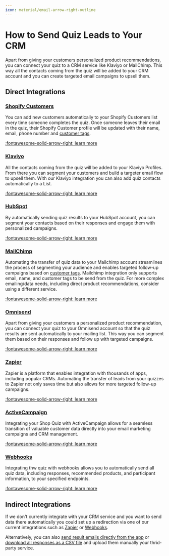 ```yaml
---
icon: material/email-arrow-right-outline
---
```


# How to Send Quiz Leads to Your CRM

Apart from giving your customers personalized product recommendations, you can connect your quiz to a CRM service like Klaviyo or MailChimp. This way all the contacts coming from the quiz will be added to your CRM account and you can create targeted email campaigns to upsell them.

## Direct Integrations

### [Shopify Customers](https://docs.revenuehunt.com/how-to-guides/send-leads-to-shopify-customers/)

You can add new customers automatically to your Shopify Customers list every time someone completes the quiz. Once someone leaves their email in the quiz, their Shopify Customer profile will be updated with their name, email, phone number and [customer tags](https://docs.revenuehunt.com/reference/quiz-builder/#customer-tags).

[:fontawesome-solid-arrow-right: learn more](https://docs.revenuehunt.com/how-to-guides/send-leads-to-shopify-customers/)

### [Klaviyo](https://docs.revenuehunt.com/how-to-guides/send-leads-to-klaviyo/)

All the contacts coming from the quiz will be added to your Klaviyo Profiles. From there you can segment your customers and build a targeter email flow to upsell them. With our Klaviyo integration you can also add quiz contacts automatically to a List. 

[:fontawesome-solid-arrow-right: learn more](https://docs.revenuehunt.com/how-to-guides/send-leads-to-klaviyo/)

### [HubSpot](https://docs.revenuehunt.com/how-to-guides/send-leads-to-hubspot/)

By automatically sending quiz results to your HubSpot account, you can segment your contacts based on their responses and engage them with personalized campaigns.

[:fontawesome-solid-arrow-right: learn more](https://docs.revenuehunt.com/how-to-guides/send-leads-to-hubspot/)

### [MailChimp](https://docs.revenuehunt.com/how-to-guides/send-leads-to-mailchimp/)

Automating the transfer of quiz data to your Mailchimp account streamlines the process of segmenting your audience and enables targeted follow-up campaigns based on [customer tags](https://docs.revenuehunt.com/reference/quiz-builder/#customer-tags). Mailchimp integration only supports email, name, and customer tags to be send from the quiz. For more complex emailing/data needs, including direct product recommendations, consider using a different service.

[:fontawesome-solid-arrow-right: learn more](https://docs.revenuehunt.com/how-to-guides/send-leads-to-mailchimp/)

### [Omnisend](https://docs.revenuehunt.com/how-to-guides/send-leads-to-omnisend/)

Apart from giving your customers a personalized product recommendation, you can connect your quiz to your Omnisend account so that the quiz results are sent automatically to your mailing list. This way you can segment them based on their responses and follow up with targeted campaigns.

[:fontawesome-solid-arrow-right: learn more](https://docs.revenuehunt.com/how-to-guides/send-leads-to-omnisend/)

### [Zapier](https://docs.revenuehunt.com/how-to-guides/send-leads-to-zapier/)

Zapier is a platform that enables integration with thousands of apps, including popular CRMs. Automating the transfer of leads from your quizzes to Zapier not only saves time but also allows for more targeted follow-up campaigns.

[:fontawesome-solid-arrow-right: learn more](https://docs.revenuehunt.com/how-to-guides/send-leads-to-zapier/)

### [ActiveCampaign](https://docs.revenuehunt.com/how-to-guides/send-leads-to-activecampaign/)

Integrating your Shop Quiz with ActiveCampaign allows for a seamless transition of valuable customer data directly into your email marketing campaigns and CRM management.

[:fontawesome-solid-arrow-right: learn more](https://docs.revenuehunt.com/how-to-guides/send-leads-to-activecampaign/)

### [Webhooks](https://docs.revenuehunt.com/how-to-guides/send-leads-to-webhooks/)

Integrating thw quiz with webhooks allows you to automatically send all quiz data, including responses, recommended products, and participant information, to your specified endpoints.

[:fontawesome-solid-arrow-right: learn more](https://docs.revenuehunt.com/how-to-guides/send-leads-to-webhooks/)

## Indirect Integrations

If we don't currently integrate with your CRM service and you want to send data there automatically you could set up a redirection via one of our current integrations such as [Zapier](https://docs.revenuehunt.com/how-to-guides/send-leads-to-zapier/) or [Webhooks](https://docs.revenuehunt.com/how-to-guides/send-leads-to-webhooks/).

Alternatively, you can also [send result emails directly from the app](https://docs.revenuehunt.com/how-to-guides/send-result-emails/) or [download all responses as a CSV file](https://docs.revenuehunt.com/how-to-guides/download-quiz-responses/) and upload them manually your thrid-party service.